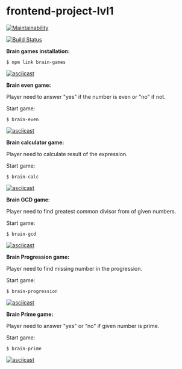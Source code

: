 # frontend-project-lvl1
[![Maintainability](https://api.codeclimate.com/v1/badges/d4f1a132b08f40df0f68/maintainability)](https://codeclimate.com/github/eligoldf/frontend-project-lvl1/maintainability)

[![Build Status](https://travis-ci.org/eligoldf/frontend-project-lvl1.svg?branch=master)](https://travis-ci.org/eligoldf/frontend-project-lvl1)

**Brain games installation:**
```
$ npm link brain-games
```
[![asciicast](https://asciinema.org/a/7v3USI2Wj9hIEvpaU8y7bSPo4.svg)](https://asciinema.org/a/7v3USI2Wj9hIEvpaU8y7bSPo4)

**Brain even game:**

Player need to answer "yes" if the number is even or "no" if not.

Start game: 
```
$ brain-even
```
[![asciicast](https://asciinema.org/a/pD8ynPe6MaMQCXeV3v2WTK2Pe.svg)](https://asciinema.org/a/pD8ynPe6MaMQCXeV3v2WTK2Pe)

**Brain calculator game:**

Player need to calculate result of the expression.

Start game:
```
$ brain-calc
```
[![asciicast](https://asciinema.org/a/vuZ4iMcOwspCBES9mWNQiwyzw.svg)](https://asciinema.org/a/vuZ4iMcOwspCBES9mWNQiwyzw)

**Brain GCD game:**

Player need to find greatest common divisor from of given numbers.

Start game: 
```
$ brain-gcd
```
[![asciicast](https://asciinema.org/a/3I7tzjNiDuB719IpJZGNJglhd.svg)](https://asciinema.org/a/3I7tzjNiDuB719IpJZGNJglhd)

**Brain Progression game:**

Player need to find missing number in the progression.

Start game: 
```
$ brain-progression
```
[![asciicast](https://asciinema.org/a/uvFb3sCt7rOoagQNyzYW1cTVl.svg)](https://asciinema.org/a/uvFb3sCt7rOoagQNyzYW1cTVl)

**Brain Prime game:**

Player need to answer "yes" or "no" if given number is prime.

Start game:
```
$ brain-prime
```
[![asciicast](https://asciinema.org/a/0yVvaI32AEzMJPi00eUxvUbjl.svg)](https://asciinema.org/a/0yVvaI32AEzMJPi00eUxvUbjl)

